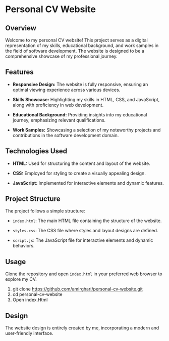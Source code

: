 # Personal CV Website

## Overview

Welcome to my personal CV website! This project serves as a digital representation of my skills, educational background, and work samples in the field of software development. The website is designed to be a comprehensive showcase of my professional journey.

## Features

- **Responsive Design:** The website is fully responsive, ensuring an optimal viewing experience across various devices.

- **Skills Showcase:** Highlighting my skills in HTML, CSS, and JavaScript, along with proficiency in web development.

- **Educational Background:** Providing insights into my educational journey, emphasizing relevant qualifications.

- **Work Samples:** Showcasing a selection of my noteworthy projects and contributions in the software development domain.

## Technologies Used

- **HTML:** Used for structuring the content and layout of the website.

- **CSS:** Employed for styling to create a visually appealing design.

- **JavaScript:** Implemented for interactive elements and dynamic features.

## Project Structure

The project follows a simple structure:

- `index.html`: The main HTML file containing the structure of the website.
  
- `styles.css`: The CSS file where styles and layout designs are defined.

- `script.js`: The JavaScript file for interactive elements and dynamic behaviors.

## Usage

Clone the repository and open `index.html` in your preferred web browser to explore my CV.

1. git clone https://github.com/amirghari/personal-cv-website.git
2. cd personal-cv-website
3. Open index.Html

## Design

The website design is entirely created by me, incorporating a modern and user-friendly interface.
